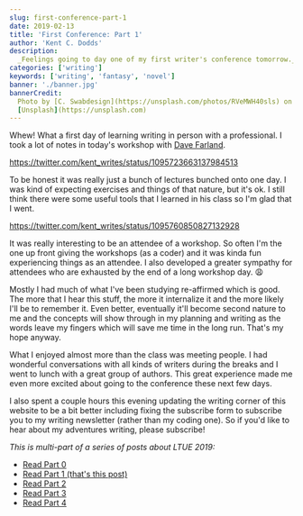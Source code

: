 ```yaml
---
slug: first-conference-part-1
date: 2019-02-13
title: 'First Conference: Part 1'
author: 'Kent C. Dodds'
description:
  _Feelings going to day one of my first writer's conference tomorrow._
categories: ['writing']
keywords: ['writing', 'fantasy', 'novel']
banner: './banner.jpg'
bannerCredit:
  Photo by [C. Swabdesign](https://unsplash.com/photos/RVeMWH40sls) on
  [Unsplash](https://unsplash.com)
---
```


Whew! What a first day of learning writing in person with a professional. I took
a lot of notes in today's workshop with
[Dave Farland](https://twitter.com/davidfarland).

https://twitter.com/kent_writes/status/1095723663137984513

To be honest it was really just a bunch of lectures bunched onto one day. I was
kind of expecting exercises and things of that nature, but it's ok. I still
think there were some useful tools that I learned in his class so I'm glad that
I went.

https://twitter.com/kent_writes/status/1095760850827132928

It was really interesting to be an attendee of a workshop. So often I'm the one
up front giving the workshops (as a coder) and it was kinda fun experiencing
things as an attendee. I also developed a greater sympathy for attendees who are
exhausted by the end of a long workshop day. 😩

Mostly I had much of what I've been studying re-affirmed which is good. The more
that I hear this stuff, the more it internalize it and the more likely I'll be
to remember it. Even better, eventually it'll become second nature to me and the
concepts will show through in my planning and writing as the words leave my
fingers which will save me time in the long run. That's my hope anyway.

What I enjoyed almost more than the class was meeting people. I had wonderful
conversations with all kinds of writers during the breaks and I went to lunch
with a great group of authors. This great experience made me even more excited
about going to the conference these next few days.

I also spent a couple hours this evening updating the writing corner of this
website to be a bit better including fixing the subscribe form to subscribe you
to my writing newsletter (rather than my coding one). So if you'd like to hear
about my adventures writing, please subscribe!

_This is multi-part of a series of posts about LTUE 2019:_

- [Read Part 0](./first-conference-part-0)
- [Read Part 1 (that's this post)](./first-conference-part-1)
- [Read Part 2](./first-conference-part-2)
- [Read Part 3](./first-conference-part-3)
- [Read Part 4](./first-conference-part-4)
